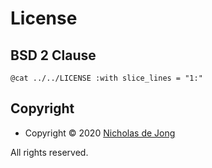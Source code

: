 # License

## BSD 2 Clause
```text
@cat ../../LICENSE :with slice_lines = "1:"
```

## Copyright
 - Copyright &copy; 2020 [Nicholas de Jong](https://www.nicholasdejong.com)

All rights reserved.